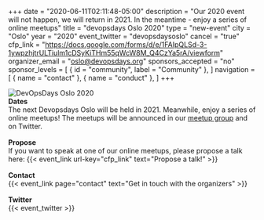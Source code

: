 +++
date = "2020-06-11T02:11:48-05:00"
description = "Our 2020 event will not happen, we will return in 2021. In the meantime - enjoy a series of online meetups"
title = "devopsdays Oslo 2020"
type = "new-event"
city = "Oslo"
year = "2020"
event_twitter = "devopsdaysoslo"
cancel = "true"
cfp_link = "https://docs.google.com/forms/d/e/1FAIpQLSd-3-1ywpzhjtrULTiulm1cDSyKiTHm55qWcW8M_Q4CzYa5rA/viewform"
organizer_email = "oslo@devopsdays.org"
sponsors_accepted = "no"
sponsor_levels = [
    { id = "community", label = "Community" },
]
navigation = [
    { name = "contact" },
    { name = "conduct" },
]
+++
<div class="row">
  <div class="col-md-4 push-md-2">
    <img alt="DevOpsDays Oslo 2020" src="/events/2020/oslo/logo.png" class="img-fluid">
  </div>
  <div class="col-md-6 push-md-2" style="display: flex; align-items: center; flex-direction: row;">
    <div class="col-md-12">
      <div class="row" style="margin-bottom: 1rem;">
        <div class="col-md-12">
          <strong>Dates</strong>
        </div>
        <div class="col-md-12">
           The next Devopsdays Oslo will be held in 2021. Meanwhile, enjoy a series of online meetups! The meetups will be announced in our <a href="https://www.meetup.com/DevOps-Norway/events/">meetup group</a> and on Twitter.
        </div>
      </div>
      <!--<div class="row" style="margin-bottom: 1rem;">
        <div class="col-md-12">
          <strong>Register</strong>
        </div>
        <div class="col-md-12">
          {{< event_link url-key="registration_link" text="Register to attend the conference!" >}}
        </div>
      </div>-->
      <div class="row" style="margin-bottom: 1rem;">
        <div class="col-md-12">
          <strong>Propose</strong>
        </div>
        <div class="col-md-12">
          If you want to speak at one of our online meetups, please propose a talk here: {{< event_link url-key="cfp_link" text="Propose a talk!" >}}
        </div>
      </div>
      <!-- <div class="row" style="margin-bottom: 1rem;">
        <div class="col-md-12">
          <strong>Program</strong>
        </div>
        <div class="col-md-12">
          {{< event_link page="program" text="View the program!" >}}
        </div>
      </div> -->
      <!-- <div class="row" style="margin-bottom: 1rem;">
        <div class="col-md-12">
          <strong>Sponsors</strong>
        </div>
        <div class="col-md-12">
          {{< event_link page="sponsor" text="Sponsor the conference!" >}}
        </div>
      </div> -->
      <div class="row" style="margin-bottom: 1rem;">
        <div class="col-md-12">
          <strong>Contact</strong>
        </div>
        <div class="col-md-12">
          {{< event_link page="contact" text="Get in touch with the organizers" >}}
        </div>
      </div>
      <div class="row" style="margin-bottom: 1rem;">
        <div class="col-md-12">
          <strong>Twitter</strong>
        </div>
        <div class="col-md-12">
          {{< event_twitter >}}
        </div>
      </div>
    </div>
  </div>
</div>
